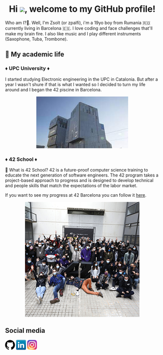 <h1 align="center">Hi  <img src="https://media.giphy.com/media/hvRJCLFzcasrR4ia7z/giphy.gif" width="30px">, welcome to my GitHub profile!</h1>

Who am I?🤨. Well, I'm Zsolt (or zpalfi), i'm a 19yo boy from Rumania 🇷🇴 currently living in Barcelona 🇪🇸. I love coding and face challenges that'll make my brain fire. I also like music and I play different instruments (Saxophone, Tuba, Trombone).

## 📖 My academic life

### ♦️ UPC University ♦️

I started studying Electronic engineering in the UPC in Catalonia. But after a year I wasn't shure if that is what I wanted so I decided to turn my life around and I began the 42 piscine in Barcelona.

<p align="center"> 
  <img src="./img/upc.jpg" />
</p>

### ♦️ 42 School ♦️

🤨 What is 42 School? 42 is a future-proof computer science training to educate the next generation of software engineers. The 42 program takes a project-based approach to progress and is designed to develop technical and people skills that match the expectations of the labor market.

If you want to see my progress at 42 Barcelona you can follow it [here](https://github.com/zpalfi42/42_Cursus_zpalfi).

<p align="center"> 
  <img src="./img/42.jpg" />
</p>

## Social media

[![GitHub](img/github.png)](https://github.com/zpalfi42)
[![LinkedIn](img/linkedin.png)](https://www.linkedin.com/in/zsolt-palfi-751b0922b/)
[![Instagram](img/instagram.png)](https://www.instagram.com/_zsoltpalfi_/)
